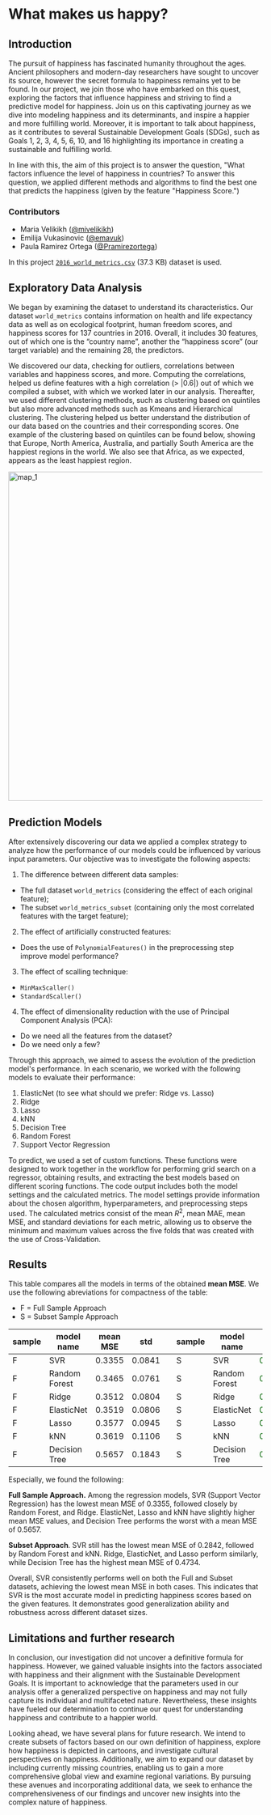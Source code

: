 # What makes us happy?

## Introduction
The pursuit of happiness has fascinated humanity throughout the ages. Ancient philosophers and modern-day researchers have sought to uncover its source, however the secret formula to happiness remains yet to be found. In our project, we join those who have embarked on this quest, exploring the factors that influence happiness and striving to find a predictive model for happiness. Join us on this captivating journey as we dive into modeling happiness and its determinants, and inspire a happier and more fulfilling world. Moreover, it is important to talk about happiness, as it contributes to several Sustainable Development Goals (SDGs), such as Goals 1, 2, 3, 4, 5, 6, 10, and 16 highlighting its importance in creating a sustainable and fulfilling world.

In line with this, the aim of this project is to answer the question, "What factors influence the level of happiness in countries? To answer this question, we applied different methods and algorithms to find the best one that predicts the happiness (given by the feature "Happiness Score.")

### Contributors
- Maria Velikikh ([@mivelikikh](https://github.com/mivelikikh))
- Emilija Vukasinovic ([@emavuk](https://github.com/emavuk))
- Paula Ramirez Ortega ([@Pramirezortega](https://github.com/Pramirezortega))

In this project [`2016_world_metrics.csv`](https://www.kaggle.com/code/dariasvasileva/merging-world-metrics-sets/output) (37.3 KB) dataset is used.

## Exploratory Data Analysis

We began by examining the dataset to understand its characteristics. Our dataset `world_metrics` contains information on health and life expectancy data as well as on ecological footprint, human freedom scores, and happiness scores for 137 countries in 2016. Overall, it includes 30 features, out of which one is the “country name”, another the “happiness score” (our target variable) and the remaining 28, the predictors.

We discovered our data, checking for outliers, correlations between variables and happiness scores, and more. Computing the correlations, helped us define features with a high correlation (> $|0.6|$) out of which we compiled a subset, with which we worked later in our analysis. Thereafter, we used different clustering methods, such as clustering based on quintiles but also more advanced methods such as Kmeans and Hierarchical clustering. The clustering helped us better understand the distribution of our data based on the countries and their corresponding scores. One example of the clustering based on quintiles can be found below, showing that Europe, North America, Australia, and partially South America are the happiest regions in the world. We also see that Africa, as we expected, appears as the least happiest region.

<img width="651" alt="map_1" src="https://github.com/mivelikikh/what_makes_us_happy/assets/98487867/8ac19b06-6212-4df1-9cd8-38925c9db936">

## Prediction Models

After extensively discovering our data we applied a complex strategy to analyze how the performance of our models could be influenced by various input parameters. Our objective was to investigate the following aspects:

1. The difference between different data samples:
  - The full dataset `world_metrics` (considering the effect of each original feature);
  - The subset `world_metrics_subset` (containing only the most correlated features with the target feature);
2. The effect of artificially constructed features:
  - Does the use of `PolynomialFeatures()` in the preprocessing step improve model performance?
3. The effect of scalling technique:
  - `MinMaxScaller()`
  - `StandardScaller()`
4. The effect of dimensionality reduction with the use of Principal Component Analysis (PCA):
  - Do we need all the features from the dataset?
  - Do we need only a few?

Through this approach, we aimed to assess the evolution of the prediction model's performance. In each scenario, we worked with the following models to evaluate their performance:

1. ElasticNet (to see what should we prefer: Ridge vs. Lasso)
2. Ridge
3. Lasso
4. kNN
5. Decision Tree
6. Random Forest
7. Support Vector Regression

To predict, we used a set of custom functions. These functions were designed to work together in the workflow for performing grid search on a regressor, obtaining results, and extracting the best models based on different scoring functions. The code output includes both the model settings and the calculated metrics. The model settings provide information about the chosen algorithm, hyperparameters, and preprocessing steps used. The calculated metrics consist of the mean $R^2$, mean MAE, mean MSE, and standard deviations for each metric, allowing us to observe the minimum and maximum values across the five folds that was created with the use of Cross-Validation.

## Results

This table compares all the models in terms of the obtained **mean MSE**. We use the following abreviations for compactness of the table:

- F = Full Sample Approach
- S = Subset Sample Approach


|sample|model name|mean MSE|std||sample|model name|mean MSE|std|
|---|---|---|---|---|---|---|---|---|
|F|SVR|0.3355|0.0841||S|SVR|<span style="color: darkgreen;">0.2842</span>|<span style="color: darkgreen;">0.0424</span>|
|F|Random Forest|0.3465|0.0761||S|Random Forest|<span style="color: darkgreen;">0.2961</span>|<span style="color: darkred;">0.0831</span>|
|F|Ridge|0.3512|0.0804||S|Ridge|<span style="color: darkgreen;">0.3499</span>|<span style="color: darkgreen;">0.0565</span>|
|F|ElasticNet|0.3519|0.0806||S|ElasticNet|<span style="color: darkgreen;">0.3510</span>|<span style="color: darkgreen;">0.0576</span>|
|F|Lasso|0.3577|0.0945||S|Lasso|<span style="color: darkgreen;">0.3561</span>|<span style="color: darkgreen;">0.0522</span>|
|F|kNN|0.3619|0.1106||S|kNN|<span style="color: darkgreen;">0.3073</span>|<span style="color: darkgreen;">0.0727</span>|
|F|Decision Tree|0.5657|0.1843||S|Decision Tree|<span style="color: darkgreen;">0.4734</span>|<span style="color: darkgreen;">0.1301</span>|

Especially, we found the following:

**Full Sample Approach.** Among the regression models, SVR (Support Vector Regression) has the lowest mean MSE of 0.3355, followed closely by Random Forest, and Ridge. ElasticNet, Lasso and kNN have slightly higher mean MSE values, and Decision Tree performs the worst with a mean MSE of 0.5657.

**Subset Approach**. SVR still has the lowest mean MSE of 0.2842, followed by Random Forest and kNN. Ridge, ElasticNet, and Lasso perform similarly, while Decision Tree has the highest mean MSE of 0.4734.

Overall, SVR consistently performs well on both the Full and Subset datasets, achieving the lowest mean MSE in both cases. This indicates that SVR is the most accurate model in predicting happiness scores based on the given features. It demonstrates good generalization ability and robustness across different dataset sizes.

## Limitations and further research

In conclusion, our investigation did not uncover a definitive formula for happiness. However, we gained valuable insights into the factors associated with happiness and their alignment with the Sustainable Development Goals. It is important to acknowledge that the parameters used in our analysis offer a generalized perspective on happiness and may not fully capture its individual and multifaceted nature. Nevertheless, these insights have fueled our determination to continue our quest for understanding happiness and contribute to a happier world.

Looking ahead, we have several plans for future research. We intend to create subsets of factors based on our own definition of happiness, explore how happiness is depicted in cartoons, and investigate cultural perspectives on happiness. Additionally, we aim to expand our dataset by including currently missing countries, enabling us to gain a more comprehensive global view and examine regional variations. By pursuing these avenues and incorporating additional data, we seek to enhance the comprehensiveness of our findings and uncover new insights into the complex nature of happiness.
